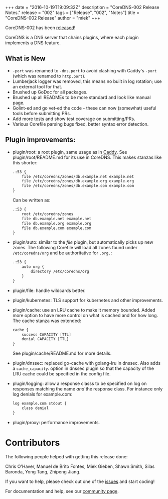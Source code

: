 +++
date = "2016-10-19T19:09:32Z"
description = "CoreDNS-002 Release Notes."
release = "002"
tags = ["Release", "002", "Notes"]
title = "CoreDNS-002 Release"
author = "miek"
+++

CoreDNS-002 has been [released](https://github.com/coredns/coredns/releases)!

CoreDNS is a DNS server that chains plugins, where each plugin implements a DNS feature.

## What is New

* `-port` was renamed to `-dns.port` to avoid clashing with Caddy's `-port` (which was renamed to
  `http.port`).
* Lumberjack logger was removed, this means no built in log rotation; use an external tool for that.
* Brushed up GoDoc for all packages.
* Brushed up all READMEs to be more standard and look like manual page.
* Golint-ed and go vet-ed the code - these can now (somewhat) useful tools before submitting PRs.
* Add more tests and show test coverage on submitting/PRs.
* Various Corefile parsing bugs fixed, better syntax error detection.

## Plugin improvements:

* plugin/root: a root plugin, same usage as in [Caddy](https://caddyserver.com/docs/root).
  See plugin/root/README.md for its use in CoreDNS.
  This makes stanzas like this shorter:

    ~~~ txt
    .:53 {
        file /etc/coredns/zones/db.example.net example.net
        file /etc/coredns/zones/db.example.org example.org
        file /etc/coredns/zones/db.example.com example.com
    }
    ~~~

    Can be written as:

    ~~~ txt
    .:53 {
        root /etc/coredns/zones
        file db.example.net example.net
        file db.example.org example.org
        file db.example.com example.com
    }
    ~~~

* plugin/auto: similar to the *file* plugin, but automatically picks up new zones.
  The following Corefile will load all zones found under `/etc/coredns/org` and be authoritative
  for `.org.`:

    ~~~ txt
    .:53 {
        auto org {
            directory /etc/coredns/org
        }
    }
    ~~~
* plugin/file: handle wildcards better.
* plugin/kubernetes: TLS support for kubernetes and other improvements.
* plugin/cache: use an LRU cache to make it memory bounded. Added more option to have more
  control on what is cached and for how long. The cache stanza was extended:

    ~~~ txt
    cache {
        success CAPACITY [TTL]
        denial CAPACITY [TTL]
    }
    ~~~

  See plugin/cache/README.md for more details.

* plugin/dnssec: replaced go-cache with golang-lru in dnssec. Also adds a `cache_capacity`.
  option in dnssec plugin so that the capacity of the LRU cache could be specified in the config
  file.
* plugin/logging: allow a response classs to be specified on log on responses matching the name *and*
  the response class. For instance only log denials for example.com:

    ~~~ txt
    log example.com stdout {
        class denial
    }
    ~~~

* plugin/proxy: performance improvements.

# Contributors

The following people helped with getting this release done:

Chris O'Haver,
Manuel de Brito Fontes,
Miek Gieben,
Shawn Smith,
Silas Baronda,
Yong Tang,
Zhipeng Jiang.

If you want to help, please check out one of the [issues](https://github.com/coredns/coredns/issues/)
and start coding!

For documentation and help, see our [community page](https://coredns.io/community/).
